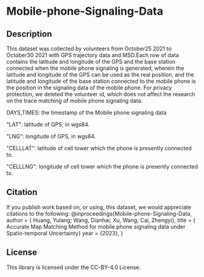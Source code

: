 # Mobile-phone-Signaling-Data
##  Description
This dataset was collected by volunteers from October25 2021 to October30 2021 with GPS trajectory data and MSD.Each row of data contains the latitude and longitude of the GPS and the base station connected when the mobile phone signaling is generated, wherein the latitude and longitude of the GPS can be used as the real position, and the latitude and longitude of the base station connected to the mobile phone is the position in the signaling data of the mobile phone. For privacy protection, we deleted the volunteer id, which does not affect the research on the trace matching of mobile phone signaling data.

DAYS,TIMES: the timestamp of the Mobile phone signaling data

"LAT": latitude of GPS, in wgs84.

"LNG": longitude of GPS, in wgs84.

"CELLLAT": latitude of cell tower which the phone is presently connected to.

"CELLLNG": longitude of cell tower which the phone is presently connected to.


##  Citation

If you publish work based on, or using, this dataset, we would appreciate citations to the following:
@inproceedings{Mobile-phone-Signaling-Data,
  author    = { Huang, Yulang; Wang, Dianhai; Xu, Wang; Cai, Zhengyi},
  title     = { Accurate Map Matching Method for mobile phone signaling data under Spatio-temporal Uncertainty}
  year      = {2023},
}


##  License

This library is licensed under the CC-BY-4.0 License.
